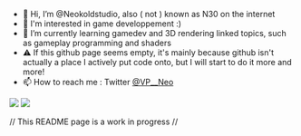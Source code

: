 - 👋 Hi, I’m @Neokoldstudio, also ( not ) known as N30 on the internet
- 👀 I'm interested in game developpement :)
- 🌱 I’m currently learning gamedev and 3D rendering linked topics, such as gameplay programming and shaders
- ⚠️ If this github page seems empty, it's mainly because github isn't actually a place I actively put code onto, but I will start to do it more and more!
- 📫 How to reach me : Twitter [@VP__Neo](https://twitter.com/VP__Neo)


<img src="https://github-readme-stats.vercel.app/api?username=Neokoldstudio&show_icons=true&theme=vision-friendly-dark"> <img src="https://github-readme-stats.vercel.app/api/top-langs/?username=Neokoldstudio&theme=vision-friendly-dark&layout=compact">

// This README page is a work in progress //
<!---
Neokoldstudio/Neokoldstudio is a ✨ special ✨ repository because its `README.md` (this file) appears on your GitHub profile.
You can click the Preview link to take a look at your changes.
--->
